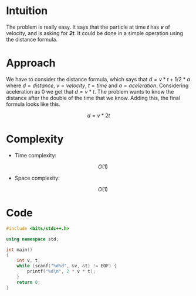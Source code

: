 # Intuition
<!-- Describe your first thoughts on how to solve this problem. -->
The problem is really easy. It says that the particle at time ***t*** has ***v*** of velocity, and is asking for ***2t***. It could be done in a simple operation using the distance formula.

# Approach
<!-- Describe your approach to solving the problem. -->
We have to consider the distance formula, which says that $d = v * t + 1/2 * a$ where $d = distance$, $v = velocity$, $t = time$ and $a = aceleration$. Considering aceleration as 0 we get that $d = v * t$. The problem wants to know the distance after the double of the time that we know. Adding this, the final formula looks like this.

$$d = v * 2t$$

# Complexity
- Time complexity:
    <!-- Add your time complexity here, e.g. $$O(n)$$ -->
    $$O(1)$$

- Space complexity:
    <!-- Add your space complexity here, e.g. $$O(n)$$ -->
    $$O(1)$$

# Code
```cpp
#include <bits/stdc++.h>

using namespace std;

int main()
{
	int v, t;
	while (scanf("%d%d", &v, &t) != EOF) {
		printf("%d\n", 2 * v * t);
	}
	return 0;
}

```
